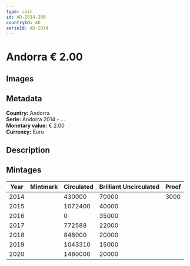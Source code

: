 ```yaml
---
type: coin
id: AD-2014-200
countryId: AD
serieId: AD-2014
---
```


# Andorra € 2.00

## Images


## Metadata

**Country:** Andorra\
**Serie:** Andorra 2014 - ...\
**Monetary value:** € 2.00\
**Currency:** Euro

## Description


## Mintages

| Year | Mintmark | Circulated | Brilliant Uncirculated | Proof |
| ---- | -------- | ---------- | ---------------------- | ----- |
| 2014 |  | 430000| 70000 | 3000 |
| 2015 |  | 1072400| 40000 |  |
| 2016 |  | 0| 35000 |  |
| 2017 |  | 772588| 22000 |  |
| 2018 |  | 848000| 20000 |  |
| 2019 |  | 1043310| 15000 |  |
| 2020 |  | 1480000| 20000 |  |
